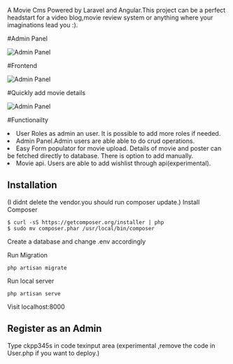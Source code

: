 A Movie Cms Powered by Laravel and Angular.This project can be a perfect headstart for a video blog,movie review system or anything where your imaginations lead you :).

#Admin Panel

<img src="https://github.com/sakibwebworm/Movie-Night/blob/master/admin_panel.gif" alt="Admin Panel">

#Frontend

<img src="https://github.com/sakibwebworm/Movie-Night/blob/master/front.gif" alt="Admin Panel">

#Quickly add movie details

<img src="https://github.com/sakibwebworm/Movie-Night/blob/master/back.gif" alt="Admin Panel">

#Functionailty
<li>User Roles as admin an user. It is possible to add more roles if needed.</li>
<li>Admin Panel.Admin users are able able to do crud operations.</li>
<li>Easy Form populator for movie upload. Details of movie and poster can be fetched directly to database. There is option to add manually.</li>
<li>Movie api. Users are able to add wishlist through api(experimental).</li>

## Installation
(I didnt delete the vendor.you should run composer update.)
Install Composer

```
$ curl -sS https://getcomposer.org/installer | php
$ sudo mv composer.phar /usr/local/bin/composer
```

Create a database and change .env accordingly

Run Migration

```
php artisan migrate
```

Run local server

```
php artisan serve
```

Visit localhost:8000

## Register as an Admin

Type ckpp345s in code texinput area (experimental ,remove the code in User.php if you want to deploy.)

